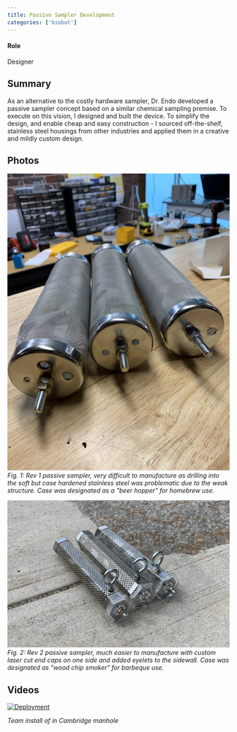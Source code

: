 ```yaml
---
title: Passive Sampler Development
categories: ['biobot']
---
```

#### Role
Designer

## Summary

As an alternative to the costly hardware sampler, Dr. Endo developed a passive sampler concept based on a similar chemical sampling premise. To execute on this vision, I designed and built the device. To simplify the design, and enable cheap and easy construction - I sourced off-the-shelf, stainless steel housings from other industries and applied them in a creative and mildly custom design.


## Photos
![](IMG_3004.JPEG)
*Fig. 1: Rev 1 passive sampler, very difficult to manufacture as drilling into the soft but case hardened stainless steel was problematic due to the weak structure. Case was designated as a "beer hopper" for homebrew use.*

![](IMG_3008b.jpeg)
*Fig. 2: Rev 2 passive sampler, much easier to manufacture with custom laser cut end caps on one side and added eyelets to the sidewall. Case was designated as "wood chip smoker" for barbeque use.*

## Videos
[![Deployment](http://img.youtube.com/vi/oLlYg-b9A_Q/0.jpg)](http://www.youtube.com/watch?v=oLlYg-b9A_Q "Passive Sampler Install Cambridge")

*Team install of in Cambridge manhole*
